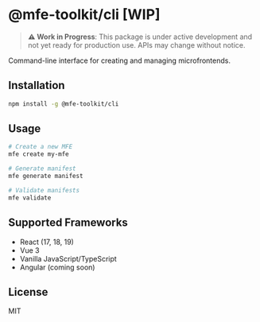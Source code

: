 # @mfe-toolkit/cli [WIP]

> **⚠️ Work in Progress**: This package is under active development and not yet ready for production use. APIs may change without notice.

Command-line interface for creating and managing microfrontends.

## Installation

```bash
npm install -g @mfe-toolkit/cli
```

## Usage

```bash
# Create a new MFE
mfe create my-mfe

# Generate manifest
mfe generate manifest

# Validate manifests
mfe validate
```

## Supported Frameworks

- React (17, 18, 19)
- Vue 3
- Vanilla JavaScript/TypeScript
- Angular (coming soon)

## License

MIT
